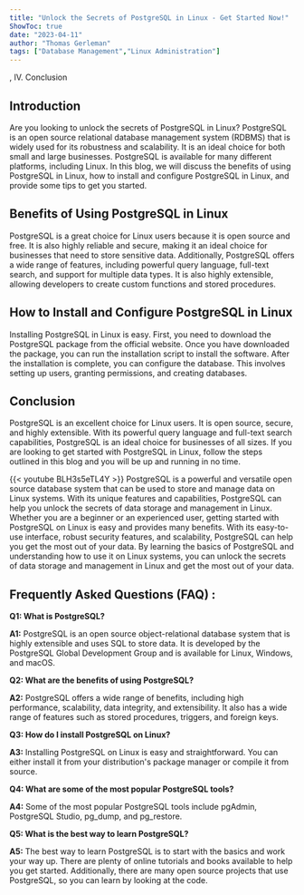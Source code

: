 ```yaml
---
title: "Unlock the Secrets of PostgreSQL in Linux - Get Started Now!"
ShowToc: true 
date: "2023-04-11"
author: "Thomas Gerleman" 
tags: ["Database Management","Linux Administration"]
---
```

, IV. Conclusion

## Introduction
Are you looking to unlock the secrets of PostgreSQL in Linux? PostgreSQL is an open source relational database management system (RDBMS) that is widely used for its robustness and scalability. It is an ideal choice for both small and large businesses. PostgreSQL is available for many different platforms, including Linux. In this blog, we will discuss the benefits of using PostgreSQL in Linux, how to install and configure PostgreSQL in Linux, and provide some tips to get you started.

## Benefits of Using PostgreSQL in Linux
PostgreSQL is a great choice for Linux users because it is open source and free. It is also highly reliable and secure, making it an ideal choice for businesses that need to store sensitive data. Additionally, PostgreSQL offers a wide range of features, including powerful query language, full-text search, and support for multiple data types. It is also highly extensible, allowing developers to create custom functions and stored procedures.

## How to Install and Configure PostgreSQL in Linux
Installing PostgreSQL in Linux is easy. First, you need to download the PostgreSQL package from the official website. Once you have downloaded the package, you can run the installation script to install the software. After the installation is complete, you can configure the database. This involves setting up users, granting permissions, and creating databases.

## Conclusion
PostgreSQL is an excellent choice for Linux users. It is open source, secure, and highly extensible. With its powerful query language and full-text search capabilities, PostgreSQL is an ideal choice for businesses of all sizes. If you are looking to get started with PostgreSQL in Linux, follow the steps outlined in this blog and you will be up and running in no time.

{{< youtube BLH3s5eTL4Y >}} 
PostgreSQL is a powerful and versatile open source database system that can be used to store and manage data on Linux systems. With its unique features and capabilities, PostgreSQL can help you unlock the secrets of data storage and management in Linux. Whether you are a beginner or an experienced user, getting started with PostgreSQL on Linux is easy and provides many benefits. With its easy-to-use interface, robust security features, and scalability, PostgreSQL can help you get the most out of your data. By learning the basics of PostgreSQL and understanding how to use it on Linux systems, you can unlock the secrets of data storage and management in Linux and get the most out of your data.

## Frequently Asked Questions (FAQ) :
**Q1: What is PostgreSQL?**

**A1:** PostgreSQL is an open source object-relational database system that is highly extensible and uses SQL to store data. It is developed by the PostgreSQL Global Development Group and is available for Linux, Windows, and macOS.

**Q2: What are the benefits of using PostgreSQL?**

**A2:** PostgreSQL offers a wide range of benefits, including high performance, scalability, data integrity, and extensibility. It also has a wide range of features such as stored procedures, triggers, and foreign keys.

**Q3: How do I install PostgreSQL on Linux?**

**A3:** Installing PostgreSQL on Linux is easy and straightforward. You can either install it from your distribution's package manager or compile it from source.

**Q4: What are some of the most popular PostgreSQL tools?**

**A4:** Some of the most popular PostgreSQL tools include pgAdmin, PostgreSQL Studio, pg_dump, and pg_restore.

**Q5: What is the best way to learn PostgreSQL?**

**A5:** The best way to learn PostgreSQL is to start with the basics and work your way up. There are plenty of online tutorials and books available to help you get started. Additionally, there are many open source projects that use PostgreSQL, so you can learn by looking at the code.





